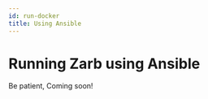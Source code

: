 ```yaml
---
id: run-docker
title: Using Ansible
---
```


# Running Zarb using Ansible

Be patient, Coming soon!
